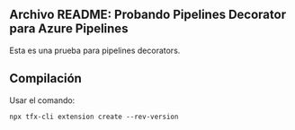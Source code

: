 ## Archivo README: Probando Pipelines Decorator para Azure Pipelines

Esta es una prueba para pipelines decorators.

## Compilación

Usar el comando:

`npx tfx-cli extension create --rev-version`

